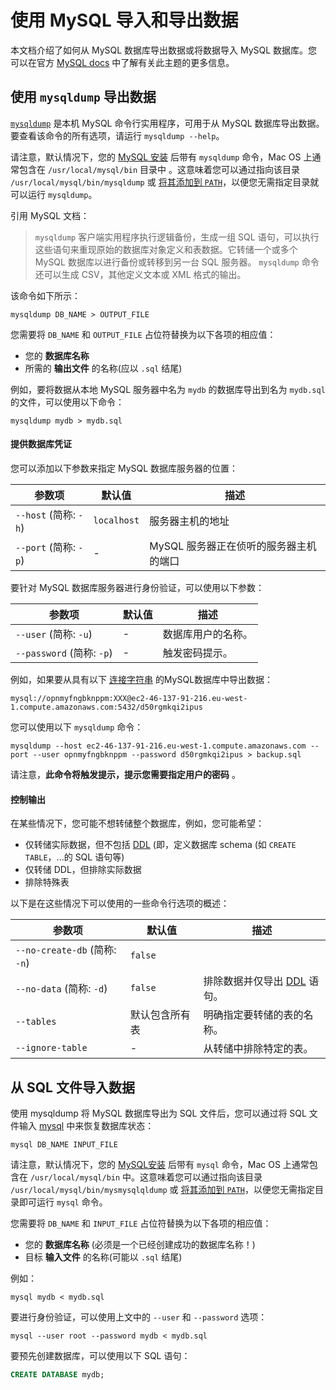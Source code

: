 # 使用 MySQL 导入和导出数据

本文档介绍了如何从 MySQL 数据库导出数据或将数据导入 MySQL 数据库。您可以在官方 [MySQL docs](https://dev.mysql.com/doc/refman/8.0/en/mysqldump.html) 中了解有关此主题的更多信息。

## 使用 `mysqldump` 导出数据

[`mysqldump`](https://dev.mysql.com/doc/refman/8.0/en/mysqldump.html) 是本机 MySQL 命令行实用程序，可用于从 MySQL 数据库导出数据。要查看该命令的所有选项，请运行 `mysqldump --help`。

请注意，默认情况下，您的 [MySQL 安装](https://dev.mysql.com/doc/refman/8.0/en/installing.html) 后带有 `mysqldump` 命令，Mac OS 上通常包含在 `/usr/local/mysql/bin` 目录中 。这意味着您可以通过指向该目录 `/usr/local/mysql/bin/mysqldump` 或 [将其添加到 `PATH`](https://stackoverflow.com/questions/30990488/how-do-i-install-command-line-mysql-client-on-mac＃answer-35338119)，以便您无需指定目录就可以运行 `mysqldump`。

引用 MySQL 文档：


> `mysqldump` 客户端实用程序执行逻辑备份，生成一组 SQL 语句，可以执行这些语句来重现原始的数据库对象定义和表数据。它转储一个或多个 MySQL 数据库以进行备份或转移到另一台 SQL 服务器。 `mysqldump` 命令还可以生成 CSV，其他定义文本或 XML 格式的输出。

该命令如下所示：

```psql
mysqldump DB_NAME > OUTPUT_FILE
```

您需要将 `DB_NAME` 和 `OUTPUT_FILE` 占位符替换为以下各项的相应值：

- 您的 **数据库名称**
- 所需的 **输出文件** 的名称(应以 `.sql` 结尾)

例如，要将数据从本地 MySQL 服务器中名为 `mydb` 的数据库导出到名为 `mydb.sql` 的文件，可以使用以下命令：
```
mysqldump mydb > mydb.sql
```

#### 提供数据库凭证

您可以添加以下参数来指定 MySQL 数据库服务器的位置：


| 参数项 | 默认值 | 描述 |  
| --- | --- | --- |
| `--host` (简称: `-h`) | `localhost` | 服务器主机的地址 | 
| `--port` (简称: `-p`) | - | MySQL 服务器正在侦听的服务器主机的端口 | 

要针对 MySQL 数据库服务器进行身份验证，可以使用以下参数：



| 参数项 | 默认值 | 描述 | 
| --- | --- | --- |
| `--user` (简称: `-u`) | - | 数据库用户的名称。| 
| `--password` (简称: `-p`) | - | 触发密码提示。| 


例如，如果要从具有以下 [连接字符串](../core/connectors/mysql.md) 的MySQL数据库中导出数据：

```
mysql://opnmyfngbknppm:XXX@ec2-46-137-91-216.eu-west-1.compute.amazonaws.com:5432/d50rgmkqi2ipus
```


您可以使用以下 `mysqldump` 命令：

```
mysqldump --host ec2-46-137-91-216.eu-west-1.compute.amazonaws.com --port --user opnmyfngbknppm --password d50rgmkqi2ipus > backup.sql
```

请注意，**此命令将触发提示，提示您需要指定用户的密码** 。

#### 控制输出

在某些情况下，您可能不想转储整个数据库，例如，您可能希望：

- 仅转储实际数据，但不包括 [DDL](https://www.postgresql.org/docs/8.4/ddl.html) (即，定义数据库 schema (如 `CREATE TABLE`，...的 SQL 语句等) 
- 仅转储 DDL，但排除实际数据
- 排除特殊表

以下是在这些情况下可以使用的一些命令行选项的概述：

| 参数项 | 默认值 | 描述 |  
| --- | --- | --- |
| `--no-create-db` (简称: `-n`) | `false` | | `--no-create-db` (short: `-n`) | `false` | 排除任何 [DDL](https://www.postgresql.org/docs/8.4/ddl.html) 语句，仅导出数据。| 
| `--no-data` (简称: `-d`) | `false` | 排除数据并仅导出 [DDL](https://www.postgresql.org/docs/8.4/ddl.html) 语句。| 
| `--tables`| 默认包含所有表 | 明确指定要转储的表的名称。 | 
| `--ignore-table` | - | 从转储中排除特定的表。| 


## 从 SQL 文件导入数据


使用 mysqldump 将 MySQL 数据库导出为 SQL 文件后，您可以通过将 SQL 文件输入 [mysql](https://dev.mysql.com/doc/refman/8.0/en/mysql.html) 中来恢复数据库状态：

```
mysql DB_NAME INPUT_FILE
```



请注意，默认情况下，您的 [MySQL安装](https://dev.mysql.com/doc/refman/8.0/en/installing.html) 后带有 `mysql` 命令，Mac OS 上通常包含在 `/usr/local/mysql/bin` 中。这意味着您可以通过指向该目录 `/usr/local/mysql/bin/mysmysqlqldump` 或 [将其添加到 `PATH`](https://stackoverflow.com/questions/30990488/how-do-i-install-command-line-mysql-client-on-mac＃answer-35338119)，以便您无需指定目录即可运行 `mysql` 命令。

您需要将 `DB_NAME` 和 `INPUT_FILE` 占位符替换为以下各项的相应值：


- 您的 **数据库名称** (必须是一个已经创建成功的数据库名称！)
- 目标 **输入文件** 的名称(可能以 `.sql` 结尾)

例如：
```
mysql mydb < mydb.sql
```


要进行身份验证，可以使用上文中的 `--user` 和 `--password` 选项：
```
mysql --user root --password mydb < mydb.sql
```

要预先创建数据库，可以使用以下 SQL 语句：

```sql
CREATE DATABASE mydb;
```




